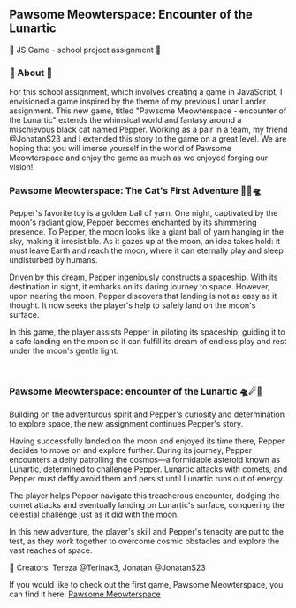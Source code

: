 <h2>Pawsome Meowterspace: Encounter of the Lunartic</h2>
🚸 JS Game - school project assignment 🚸


<h3>🧬 About 🧬</h3>
For this school assignment, which involves creating a game in JavaScript, I envisioned a game inspired by the theme of my previous Lunar Lander assignment.
This new game, titled "Pawsome Meowterspace - encounter of the Lunartic" extends the whimsical world and fantasy around a mischievous black cat named Pepper.
Working as a pair in a team, my friend @JonatanS23 and I extended this story to the game on a great level.
We are hoping that you will imerse yourself in the world of Pawsome Meowterspace and enjoy the game as much as we enjoyed forging our vision!
<br>

<h3>Pawsome Meowterspace: The Cat's First Adventure 🐱‍🚀🛸</h3>

<p>Pepper's favorite toy is a golden ball of yarn. One night, captivated by the moon's radiant glow, Pepper becomes enchanted by its shimmering presence.
To Pepper, the moon looks like a giant ball of yarn hanging in the sky, making it irresistible.
As it gazes up at the moon, an idea takes hold: it must leave Earth and reach the moon, where it can eternally play and sleep undisturbed by humans.

Driven by this dream, Pepper ingeniously constructs a spaceship. With its destination in sight, it embarks on its daring journey to space.
However, upon nearing the moon, Pepper discovers that landing is not as easy as it thought. It now seeks the player's help to safely land on the moon's surface.

In this game, the player assists Pepper in piloting its spaceship, guiding it to a safe landing on the moon so it can fulfill its
dream of endless play and rest under the moon's gentle light.</p>
<br>

<h3>Pawsome Meowterspace: encounter of the Lunartic 🛸☄🌚</h3>

<p>Building on the adventurous spirit and Pepper's curiosity and determination to explore space, the new assignment continues Pepper's story.

Having successfully landed on the moon and enjoyed its time there, Pepper decides to move on and explore further. During its journey,
Pepper encounters a deity patrolling the cosmos—a formidable asteroid known as Lunartic, determined to challenge Pepper. Lunartic attacks with comets,
and Pepper must deftly avoid them and persist until Lunartic runs out of energy.

The player helps Pepper navigate this treacherous encounter, dodging the comet attacks and eventually landing on Lunartic's surface,
conquering the celestial challenge just as it did with the moon.

In this new adventure, the player's skill and Pepper's tenacity are put to the test, as they work together to overcome cosmic obstacles
and explore the vast reaches of space.</p>

🧠 Creators: Tereza @Terinax3, Jonatan @JonatanS23

If you would like to check out the first game, Pawsome Meowterspace, you can find it here: [Pawsome Meowterspace](https://github.com/Terinax3/Pawsome-Meowterspace)
